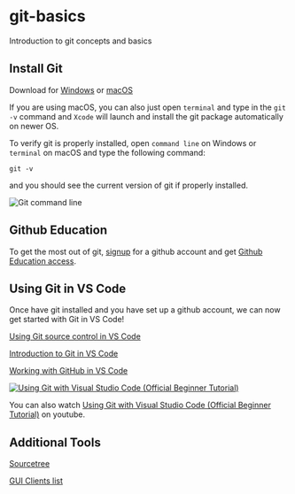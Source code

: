 # git-basics

Introduction to git concepts and basics

## Install Git

Download for [Windows](https://git-scm.com/downloads/win) or [macOS](https://git-scm.com/downloads/mac)

If you are using macOS, you can also just open `terminal` and type in the `git -v` command and `Xcode` will launch and install the git package automatically on newer OS.

To verify git is properly installed, open `command line` on Windows or `terminal` on macOS and type the following command:

```git -v```

and you should see the current version of git if properly installed.

![Git command line](img/git-command-line2.jpg)

## Github Education

To get the most out of git, [signup](https://github.com/signup) for a github account and get [Github Education access](https://github.com/education/students).

## Using Git in VS Code

Once have git installed and you have set up a github account, we can now get started with Git in VS Code!

[Using Git source control in VS Code](https://code.visualstudio.com/docs/sourcecontrol/overview)

[Introduction to Git in VS Code](https://code.visualstudio.com/docs/sourcecontrol/intro-to-git)

[Working with GitHub in VS Code](https://code.visualstudio.com/docs/sourcecontrol/github)

[![Using Git with Visual Studio Code (Official Beginner Tutorial)](img/git-youtube-intro.jpg)](https://youtu.be/i_23KUAEtUM)

You can also watch [Using Git with Visual Studio Code (Official Beginner Tutorial)](https://youtu.be/i_23KUAEtUM) on youtube.

## Additional Tools

[Sourcetree](https://www.sourcetreeapp.com/)

[GUI Clients list](https://git-scm.com/downloads/guis)
